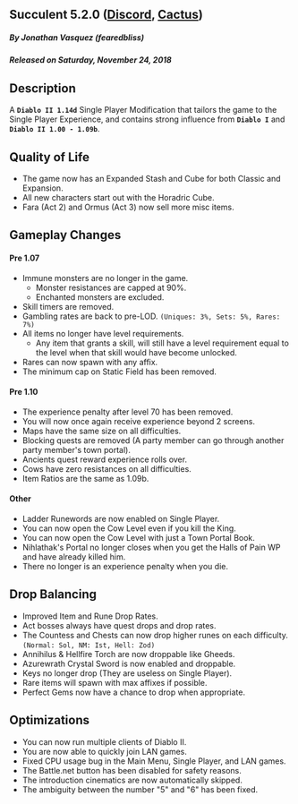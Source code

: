 ## Succulent 5.2.0 ([Discord](https://discord.gg/B59qDKy), [Cactus](https://github.com/fearedbliss/Cactus))
##### By Jonathan Vasquez (fearedbliss)
##### Released on Saturday, November 24, 2018

## Description

A **`Diablo II 1.14d`** Single Player Modification that tailors the game to the
Single Player Experience, and contains strong influence from **`Diablo I`** and **`Diablo II 1.00 - 1.09b`**.

## Quality of Life

- The game now has an Expanded Stash and Cube for both Classic and Expansion.
- All new characters start out with the Horadric Cube.
- Fara (Act 2) and Ormus (Act 3) now sell more misc items.

## Gameplay Changes

#### Pre 1.07

- Immune monsters are no longer in the game.
  - Monster resistances are capped at 90%.
  - Enchanted monsters are excluded.
- Skill timers are removed.
- Gambling rates are back to pre-LOD. `(Uniques: 3%, Sets: 5%, Rares: 7%)`
- All items no longer have level requirements.
  - Any item that grants a skill, will still have a level requirement
    equal to the level when that skill would have become unlocked.
- Rares can now spawn with any affix.
- The minimum cap on Static Field has been removed.

#### Pre 1.10

- The experience penalty after level 70 has been removed.
- You will now once again receive experience beyond 2 screens.
- Maps have the same size on all difficulties.
- Blocking quests are removed (A party member can go through another party member's town portal).
- Ancients quest reward experience rolls over.
- Cows have zero resistances on all difficulties.
- Item Ratios are the same as 1.09b.

#### Other

- Ladder Runewords are now enabled on Single Player.
- You can now open the Cow Level even if you kill the King.
- You can now open the Cow Level with just a Town Portal Book.
- Nihlathak's Portal no longer closes when you get the Halls of Pain WP and have
  already killed him.
- There no longer is an experience penalty when you die.

## Drop Balancing

- Improved Item and Rune Drop Rates.
- Act bosses always have quest drops and drop rates.
- The Countess and Chests can now drop higher runes on each difficulty. `(Normal: Sol, NM: Ist, Hell: Zod)`
- Annihilus & Hellfire Torch are now droppable like Gheeds.
- Azurewrath Crystal Sword is now enabled and droppable.
- Keys no longer drop (They are useless on Single Player).
- Rare items will spawn with max affixes if possible.
- Perfect Gems now have a chance to drop when appropriate.

## Optimizations

- You can now run multiple clients of Diablo II.
- You are now able to quickly join LAN games.
- Fixed CPU usage bug in the Main Menu, Single Player, and LAN games.
- The Battle.net button has been disabled for safety reasons.
- The introduction cinematics are now automatically skipped.
- The ambiguity between the number "5" and "6" has been fixed.
